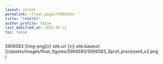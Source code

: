 ```yaml
---
layout: splash
permalink: /float_pages/5906583/
title: "5906583"
author_profile: false
last_modified_at: 2025-06-13
toc: false
---
```

 
5906583
![img-png]({{ site.url }}{{ site.baseurl }}/assets/images/float_figures/5906583/5906583_Sprof_processed_v2.png)